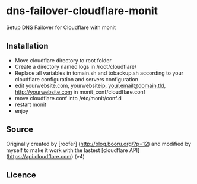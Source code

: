 # dns-failover-cloudflare-monit
Setup DNS Failover for Cloudflare with monit


## Installation
- Move cloudflare directory to root folder
- Create a directory named logs in /root/cloudflare/
- Replace all variables in tomain.sh and tobackup.sh according to your cloudflare configuration and servers configuration
- edit yourwebsite.com, yourwebsiteip, your.email@domain.tld, http://yourwebsite.com in monit_conf/cloudflare.conf
- move cloudflare.conf into /etc/monit/conf.d
- restart monit
- enjoy 


## Source
Originally created by [roofer] (http://blog.booru.org/?p=12) and modified by myself to make it work with the lastest [cloudflare API] (https://api.cloudflare.com) (v4)


## Licence
